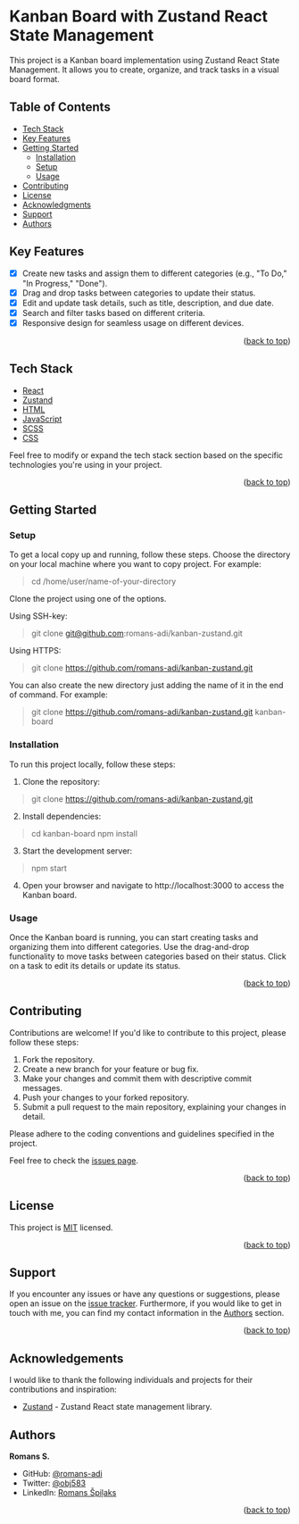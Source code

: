 <a name="readme-top"></a>

<!-- PROJECT DESCRIPTION -->

# <a name="about-project">Kanban Board with Zustand React State Management</a>

This project is a Kanban board implementation using Zustand React State Management. It allows you to create, organize, and track tasks in a visual board format.

<!-- TABLE OF CONTENTS -->

## Table of Contents

- [Tech Stack ](#tech-stack-)
- [Key Features ](#key-features-)
- [Getting Started ](#-getting-started-)
  - [Installation](#installation)
  - [Setup](#setup)
  - [Usage](#usage)
- [Contributing ](#-contributing-)
- [License ](#-license-)
- [Acknowledgments ](#-acknowledgments-)
- [Support ](#️-support-)
- [Authors ](#-authors-)

<!-- Features -->

## Key Features <a name="key-features"></a>

 - [x] Create new tasks and assign them to different categories (e.g., "To Do," "In Progress," "Done").
 - [x] Drag and drop tasks between categories to update their status.
 - [x] Edit and update task details, such as title, description, and due date.
 - [x] Search and filter tasks based on different criteria.
 - [x] Responsive design for seamless usage on different devices.

<p align="right">(<a href="#readme-top">back to top</a>)</p>

<!-- TECH STACK -->

## Tech Stack <a name="tech-stack"></a>

  <ul>
     <li><a href="https://react.dev/">React</a></li>
      <li><a href="https://github.com/pmndrs/zustand">Zustand</a></li>
      <li><a href="https://html.spec.whatwg.org/multipage/">HTML</a></li>
      <li><a href="https://www.javascript.com/">JavaScript</a></li>
      <li><a href="https://sass-lang.com/">SCSS</a></li>
      <li><a href="https://www.w3.org/Style/CSS/Overview.en.html">CSS</a></li>
  </ul>

Feel free to modify or expand the tech stack section based on the specific technologies you're using in your project.

<p align="right">(<a href="#readme-top">back to top</a>)</p>

<!-- LIVE DEMO -->

<!-- ## :rocket: Live Demo <a name="live-demo"></a>

- [Here is a Live Demo of this project]()

<p align="right">(<a href="#readme-top">back to top</a>)</p> -->

<!-- GETTING STARTED -->

## Getting Started <a name="getting-started"></a>

### Setup <a name="setup"></a>

To get a local copy up and running, follow these steps.
Choose the directory on your local machine where you want to copy project. For example:

> cd /home/user/name-of-your-directory

Clone the project using one of the options.

Using SSH-key:

> git clone git@github.com:romans-adi/kanban-zustand.git

Using HTTPS:

> git clone https://github.com/romans-adi/kanban-zustand.git

You can also create the new directory just adding the name of it in the end of command. For example:

> git clone https://github.com/romans-adi/kanban-zustand.git kanban-board

### Installation <a name="installation"></a>

To run this project locally, follow these steps:

1. Clone the repository:

> git clone https://github.com/romans-adi/kanban-zustand.git

2. Install dependencies:

> cd kanban-board
> npm install

3. Start the development server:

> npm start

4. Open your browser and navigate to http://localhost:3000 to access the Kanban board.

### Usage <a name="usage"></a>

Once the Kanban board is running, you can start creating tasks and organizing them into different categories. Use the drag-and-drop functionality to move tasks between categories based on their status. Click on a task to edit its details or update its status.

<p align="right">(<a href="#readme-top">back to top</a>)</p>

<!-- CONTRIBUTING -->

## Contributing <a name="contributing"></a>

Contributions are welcome! If you'd like to contribute to this project, please follow these steps:

1. Fork the repository.
2. Create a new branch for your feature or bug fix.
3. Make your changes and commit them with descriptive commit messages.
4. Push your changes to your forked repository.
5. Submit a pull request to the main repository, explaining your changes in detail.

Please adhere to the coding conventions and guidelines specified in the project.

Feel free to check the [issues page](../../issues/).

<p align="right">(<a href="#readme-top">back to top</a>)</p>

<!-- LICENSE -->

## License <a name="license"></a>

This project is [MIT](LICENSE) licensed.

<p align="right">(<a href="#readme-top">back to top</a>)</p>

<!-- SUPPORT -->

## Support <a name="support"></a>

If you encounter any issues or have any questions or suggestions, please open an issue on the [issue tracker](../../issues/).
Furthermore, if you would like to get in touch with me, you can find my contact information in the <a href="#authors">Authors</a> section.

<p align="right">(<a href="#readme-top">back to top</a>)</p>

<!-- ACKNOWLEDGEMENTS -->
## Acknowledgements <a name="acknowledgements"></a>

I would like to thank the following individuals and projects for their contributions and inspiration:

- [Zustand](https://github.com/pmndrs/zustand) - Zustand React state management library.

<!-- AUTHORS -->

## Authors <a name="authors"></a>

**Romans S.**

- GitHub: [@romans-adi](https://github.com/romans-adi/)
- Twitter: [@obj583](https://twitter.com/obj583/)
- LinkedIn: [Romans Špiļaks](https://www.linkedin.com/in/obj513/)

<p align="right">(<a href="#readme-top">back to top</a>)</p>
